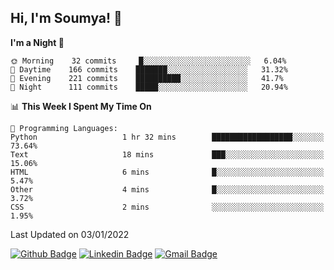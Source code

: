 ## Hi, I'm Soumya! 👋

<!--START_SECTION:waka-->
**I'm a Night 🦉** 

```text
🌞 Morning    32 commits     █░░░░░░░░░░░░░░░░░░░░░░░░   6.04% 
🌆 Daytime    166 commits    ███████░░░░░░░░░░░░░░░░░░   31.32% 
🌃 Evening    221 commits    ██████████░░░░░░░░░░░░░░░   41.7% 
🌙 Night      111 commits    █████░░░░░░░░░░░░░░░░░░░░   20.94%

```


📊 **This Week I Spent My Time On** 

```text
💬 Programming Languages: 
Python                   1 hr 32 mins        ██████████████████░░░░░░░   73.64% 
Text                     18 mins             ███░░░░░░░░░░░░░░░░░░░░░░   15.06% 
HTML                     6 mins              █░░░░░░░░░░░░░░░░░░░░░░░░   5.47% 
Other                    4 mins              █░░░░░░░░░░░░░░░░░░░░░░░░   3.72% 
CSS                      2 mins              ░░░░░░░░░░░░░░░░░░░░░░░░░   1.95%

```


 Last Updated on 03/01/2022
<!--END_SECTION:waka-->

[![Github Badge](https://img.shields.io/badge/-rubyruins-grey?style=for-the-badge&logo=github&logoColor=white&link=https://github.com/rubyruins/)](https://www.github.com/rubyruins/) 
[![Linkedin Badge](https://img.shields.io/badge/-Soumya%20Parekh-0072b1?style=for-the-badge&logo=Linkedin&logoColor=white&link=https://www.linkedin.com/in/Soumya-Parekh/)](https://www.linkedin.com/in/Soumya-Parekh/) 
[![Gmail Badge](https://img.shields.io/badge/-soumya.parekh@somaiya.edu-c14438?style=for-the-badge&logo=Gmail&logoColor=white&link=mailto:soumya.parekh@somaiya.edu)](mailto:soumya.parekh@somaiya.edu) 
